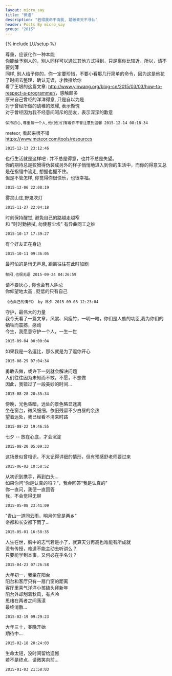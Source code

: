 ```yaml
---
layout: micro_say
title: "微语"
description: "若得我命不由我, 踏破青天不寻仙"
header: Posts By micro_say
group: "2015"
---
```

{% include LU/setup %} 

尊重，应该化作一种本能  
你能给予别人的，别人同样可以通过其他方式得到，只是离你比较近，所以，请不要刻薄  
同样, 别人给予你的，你一定要珍惜，不要小看那几行简单的命令，因为这是他花了时间去整理，确认无误，才教授给你  
看了王垠的这篇文章: <http://www.yinwang.org/blog-cn/2015/03/03/how-to-respect-a-programmer/>，感触颇多  
原来自己曾经的洋洋得意, 只是自以为是  
对于曾经所做的幼稚的炫耀, 表示惭愧    
对于曾经因为我不经意间呵斥的朋友，表示深深的歉意  

    保持初心,尊重每一个人,他(她)们有着你不曾注意到温馨 2015-12-14 08:18:34

meteor, 看起来很不错  
https://www.meteor.com/tools/resources  

    2015-12-13 23:12:46

也行生活就是这样吧 : 并不总是得意，也并不总是失望。  
你的期待总是狡猾得伪装成另外的样子悄悄地进入到你的生活中，而你的得意又总是在指缝中流走, 想握也握不住。  
但是不管怎样, 你觉得你很快乐，也很幸福。  

    2015-12-06 22:08:19

雾灵山庄,野鬼吹灯

    2015-11-27 22:04:18

时刻保持醒觉, 避免自己的路越走越窄  
和 "时时勤拂拭, 勿使惹尘埃" 有异曲同工之妙  

    2015-10-17 17:39:27

有个好友正在身边  

    2015-10-11 09:36:05

最可怕的是悄无声息, 距离往往在此时加剧  

	郁闷,也很无语 2015-09-24 04:26:59

请不要灰心 , 你也会有人妒忌  
你仰望地太高 , 贬低的只有自己  

	《给自己的情书》 by 林夕 2015-09-08 12:23:04

守护，最伟大的力量  
我今天看了一篇文章，风裳、风瘦竹，一明一暗，你们是人族的功臣,我为你们的牺牲而震撼，感动  
今生，我愿意守护一个人，一生一世  

	2015-09-04 00:00:04

如果我是一名逗比，那么就是为了逗你开心  

	2015-08-29 07:04:34

勇敢去做，或许下一刻就会解决问题  
人们往往因为未知而不敢，不愿，不想做  
因此，我错过了一段美妙的时间...  

	2015-08-28 20:35:34

傍晚，光色昏暗，远处的景色略显迷离  
坐在窗台，微风细细，依旧残留不少白昼的余热  
望着远处，我已经看不清来时路

	2015-08-22 19:46:55

七夕 -- 放在心底，才会沉淀  

	2015-08-20 05:09:33

这场景似曾相识，不太记得详细的情形，但有预感舒老师要过来  

	2015-06-02 10:58:52

从初识到携手，再到白头...  
如果你问“你是认真的吗？”，我会回答“我是认真的”  
你一直问，我便一直回答  
我，不会觉得无聊  

	2015-05-08 23:41:09


"青山一道同云雨，明月何曾是两乡"  
帝都和长安都下雨了...

	2015-05-01 16:58:35

人生在世，胸中的志气若是小了，就算天分再高也难能有所成就  
没有传授，难道不能主动去听讲么？  
只要能学到本事，又何必在乎名分？  

	2015-04-23 07:26:58

大年初一，我坐在阳台  
阳台和客厅只有一扇门窗的距离  
客厅里喜气洋洋小孩磕头拜新年  
阳台外却刮着秋风，有点冷  
思绪在两者之间荡漾  
最终消散...  

	2015-02-19 09:29:23

大年三十，春晚开始   
期待中...

	2015-02-18 20:24:03


生命太短，没时间留给遗憾  
若不是终点，请微笑向前...  

	2015-01-03 21:58:03

